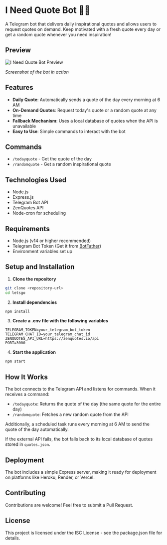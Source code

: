 # I Need Quote Bot 🧠💭

A Telegram bot that delivers daily inspirational quotes and allows users to request quotes on demand. Keep motivated with a fresh quote every day or get a random quote whenever you need inspiration!

## Preview

![I Need Quote Bot Preview](https://path/to/your/screenshot.png)

_Screenshot of the bot in action_

## Features

-   **Daily Quote**: Automatically sends a quote of the day every morning at 6 AM
-   **On-Demand Quotes**: Request today's quote or a random quote at any time
-   **Fallback Mechanism**: Uses a local database of quotes when the API is unavailable
-   **Easy to Use**: Simple commands to interact with the bot

## Commands

-   `/todayquote` - Get the quote of the day
-   `/randomquote` - Get a random inspirational quote

## Technologies Used

-   Node.js
-   Express.js
-   Telegram Bot API
-   ZenQuotes API
-   Node-cron for scheduling

## Requirements

-   Node.js (v14 or higher recommended)
-   Telegram Bot Token (Get it from [BotFather](https://t.me/botfather))
-   Environment variables set up

## Setup and Installation

1. **Clone the repository**

```bash
git clone <repository-url>
cd letsgo
```

2. **Install dependencies**

```bash
npm install
```

3. **Create a .env file with the following variables**

```
TELEGRAM_TOKEN=your_telegram_bot_token
TELEGRAM_CHAT_ID=your_telegram_chat_id
ZENQUOTES_API_URL=https://zenquotes.io/api
PORT=3000
```

4. **Start the application**

```bash
npm start
```

## How It Works

The bot connects to the Telegram API and listens for commands. When it receives a command:

-   `/todayquote`: Returns the quote of the day (the same quote for the entire day)
-   `/randomquote`: Fetches a new random quote from the API

Additionally, a scheduled task runs every morning at 6 AM to send the quote of the day automatically.

If the external API fails, the bot falls back to its local database of quotes stored in `quotes.json`.

## Deployment

The bot includes a simple Express server, making it ready for deployment on platforms like Heroku, Render, or Vercel.

## Contributing

Contributions are welcome! Feel free to submit a Pull Request.

## License

This project is licensed under the ISC License - see the package.json file for details.
